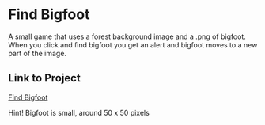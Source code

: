 # Find Bigfoot
A small game that uses a forest background image and a .png of bigfoot.
When you click and find bigfoot you get an alert and bigfoot moves to a new part of the image.

## Link to Project
<a href="http://165.232.129.211/bigfoot/">Find Bigfoot</a>
<p> Hint! Bigfoot is small, around 50 x 50 pixels</p>
